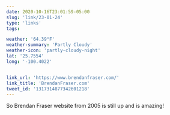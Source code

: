 ```yaml
---
date: 2020-10-16T23:01:59-05:00
slug: 'link/23-01-24'
type: 'links'
tags:

weather: '64.39°F'
weather-summary: 'Partly Cloudy'
weather-icon: 'partly-cloudy-night'
lat: '25.7554'
long: '-100.4022'


link_url: 'https://www.brendanfraser.com/'
link_title: 'BrendanFraser.com'
tweet_id: '1317314877342601218'
---
```

So Brendan Fraser website from 2005 is still up and is amazing! 